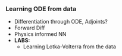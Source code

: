 ### Learning  ODE  from data
  - Differentiation through ODE, Adjoints?
  - Forward Diff
  - Physics informed NN 
  - **LABS:**
    + Learning Lotka-Volterra from the data
